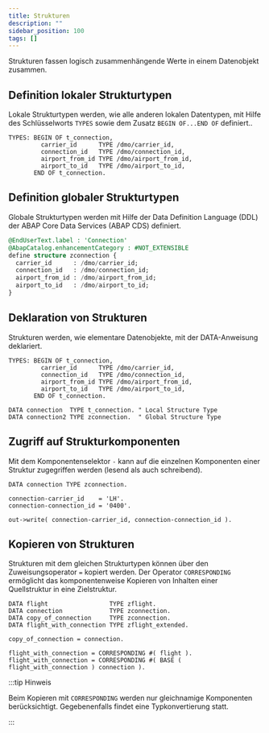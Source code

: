 ```yaml
---
title: Strukturen
description: ""
sidebar_position: 100
tags: []
---
```


Strukturen fassen logisch zusammenhängende Werte in einem Datenobjekt zusammen.

## Definition lokaler Strukturtypen

Lokale Strukturtypen werden, wie alle anderen lokalen Datentypen, mit Hilfe des Schlüsselworts `TYPES` sowie dem Zusatz `BEGIN OF...END OF` definiert..

```abap showLineNumbers
TYPES: BEGIN OF t_connection,
         carrier_id      TYPE /dmo/carrier_id,
         connection_id   TYPE /dmo/connection_id,
         airport_from_id TYPE /dmo/airport_from_id,
         airport_to_id   TYPE /dmo/airport_to_id,
       END OF t_connection.
```

## Definition globaler Strukturtypen

Globale Strukturtypen werden mit Hilfe der Data Definition Language (DDL) der ABAP Core Data Services (ABAP CDS) definiert.

```sql showLineNumbers
@EndUserText.label : 'Connection'
@AbapCatalog.enhancementCategory : #NOT_EXTENSIBLE
define structure zconnection {
  carrier_id      : /dmo/carrier_id;
  connection_id   : /dmo/connection_id;
  airport_from_id : /dmo/airport_from_id;
  airport_to_id   : /dmo/airport_to_id;
}
```

## Deklaration von Strukturen

Strukturen werden, wie elementare Datenobjekte, mit der DATA-Anweisung deklariert.

```abap showLineNumbers
TYPES: BEGIN OF t_connection,
         carrier_id      TYPE /dmo/carrier_id,
         connection_id   TYPE /dmo/connection_id,
         airport_from_id TYPE /dmo/airport_from_id,
         airport_to_id   TYPE /dmo/airport_to_id,
       END OF t_connection.

DATA connection  TYPE t_connection. " Local Structure Type
DATA connection2 TYPE zconnection.  " Global Structure Type
```

## Zugriff auf Strukturkomponenten

Mit dem Komponentenselektor `-` kann auf die einzelnen Komponenten einer Struktur zugegriffen werden (lesend als auch schreibend).

```abap showLineNumbers
DATA connection TYPE zconnection.

connection-carrier_id    = 'LH'.
connection-connection_id = '0400'.

out->write( connection-carrier_id, connection-connection_id ).
```

## Kopieren von Strukturen

Strukturen mit dem gleichen Strukturtypen können über den Zuweisungsoperator `=` kopiert werden. Der Operator `CORRESPONDING` ermöglicht das komponentenweise Kopieren von Inhalten einer Quellstruktur in eine Zielstruktur.

```abap showLineNumbers
DATA flight                 TYPE zflight.
DATA connection             TYPE zconnection.
DATA copy_of_connection     TYPE zconnection.
DATA flight_with_connection TYPE zflight_extended.

copy_of_connection = connection.

flight_with_connection = CORRESPONDING #( flight ).
flight_with_connection = CORRESPONDING #( BASE ( flight_with_connection ) connection ).
```

:::tip Hinweis

Beim Kopieren mit `CORRESPONDING` werden nur gleichnamige Komponenten berücksichtigt. Gegebenenfalls findet eine Typkonvertierung statt.

:::
